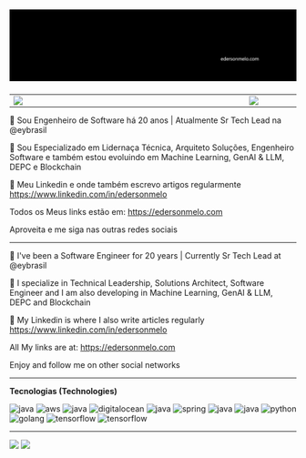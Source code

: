 [![capa](https://github.com/edersonmelo/edersonmelo/blob/f20d6afb4de75a9dad9b6b9d05278aa9e534629b/edersonmelo-com.png)](https://github.com/edersonmelo?tab=repositories)
---

<center>
  <table>
    <tr>
        <td><img width="400px" align="left" src="https://github-readme-stats.vercel.app/api/top-langs/?username=edersonmelo&hide=html&layout=compact&theme=buefy" /></td>
        <td><img width="495px" align="left" src="https://github-readme-stats.vercel.app/api?username=edersonmelo&theme=buefy" /></td>
    </tr>   
  </table>
</center>  

:rocket: Sou Engenheiro de Software há 20 anos | Atualmente Sr Tech Lead na @eybrasil

:compass: Sou Especializado em Lidernaça Técnica, Arquiteto Soluções, Engenheiro Software e também estou evoluindo em Machine Learning, GenAI & LLM, DEPC e Blockchain

💙	Meu Linkedin e onde também escrevo artigos regularmente https://www.linkedin.com/in/edersonmelo

Todos os Meus links estão em: https://edersonmelo.com 

Aproveita e me siga nas outras redes sociais 

---

🚀 I've been a Software Engineer for 20 years | Currently Sr Tech Lead at @eybrasil

🧭 I specialize in Technical Leadership, Solutions Architect, Software Engineer and I am also developing in Machine Learning, GenAI & LLM, DEPC and Blockchain

💙 My Linkedin is where I also write articles regularly https://www.linkedin.com/in/edersonmelo

All My links are at: https://edersonmelo.com

Enjoy and follow me on other social networks


---

**Tecnologias (Technologies)**
<p align="left">
  <img src="https://www.vectorlogo.zone/logos/microsoft_azure/microsoft_azure-icon.svg" alt="java" width="30" height="30"/>
  <img src="https://www.vectorlogo.zone/logos/amazon_aws/amazon_aws-icon.svg" alt="aws" width="30" height="30"/>
  <img src="https://www.vectorlogo.zone/logos/google/google-icon.svg" alt="java" width="30" height="30"/>
  <img src="https://www.vectorlogo.zone/logos/digitalocean/digitalocean-icon.svg" alt="digitalocean" width="30" height="30"/>
  <img src="https://www.vectorlogo.zone/logos/java/java-icon.svg" alt="java" width="30" height="30"/>
  <img src="https://www.vectorlogo.zone/logos/springio/springio-icon.svg" alt="spring" width="30" height="30"/>
  <img src="https://www.vectorlogo.zone/logos/javascript/javascript-icon.svg" alt="java" width="30" height="30"/>
  <img src="https://www.vectorlogo.zone/logos/dotnet/dotnet-horizontal.svg" alt="java" width="70" height="30"/>
  <img src="https://www.vectorlogo.zone/logos/python/python-icon.svg" alt="python" width="30" height="30"/>
  <img src="https://www.vectorlogo.zone/logos/golang/golang-icon.svg" alt="golang" width="30" height="30"/>
  <img src="https://www.vectorlogo.zone/logos/tensorflow/tensorflow-icon.svg" alt="tensorflow" width="30" height="30"/>
  <img src="https://www.vectorlogo.zone/logos/jupyter/jupyter-icon.svg" alt="tensorflow" width="30" height="30"/>
  
</p>


---

[![](https://img.shields.io/badge/linkedin-blue)](https://www.linkedin.com/in/edersonmelo/)
[![](https://img.shields.io/badge/instagram-ff69b4)](https://www.instagram.com/edersonmmelo/)
